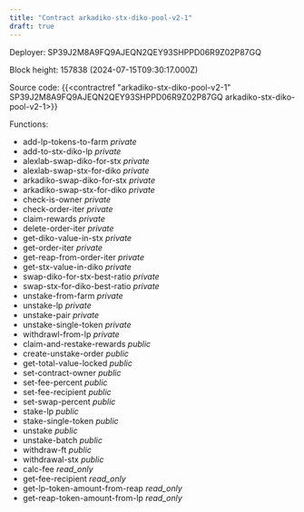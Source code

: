 ```yaml
---
title: "Contract arkadiko-stx-diko-pool-v2-1"
draft: true
---
```

Deployer: SP39J2M8A9FQ9AJEQN2QEY93SHPPD06R9Z02P87GQ


 



Block height: 157838 (2024-07-15T09:30:17.000Z)

Source code: {{<contractref "arkadiko-stx-diko-pool-v2-1" SP39J2M8A9FQ9AJEQN2QEY93SHPPD06R9Z02P87GQ arkadiko-stx-diko-pool-v2-1>}}

Functions:

* add-lp-tokens-to-farm _private_
* add-to-stx-diko-lp _private_
* alexlab-swap-diko-for-stx _private_
* alexlab-swap-stx-for-diko _private_
* arkadiko-swap-diko-for-stx _private_
* arkadiko-swap-stx-for-diko _private_
* check-is-owner _private_
* check-order-iter _private_
* claim-rewards _private_
* delete-order-iter _private_
* get-diko-value-in-stx _private_
* get-order-iter _private_
* get-reap-from-order-iter _private_
* get-stx-value-in-diko _private_
* swap-diko-for-stx-best-ratio _private_
* swap-stx-for-diko-best-ratio _private_
* unstake-from-farm _private_
* unstake-lp _private_
* unstake-pair _private_
* unstake-single-token _private_
* withdrawl-from-lp _private_
* claim-and-restake-rewards _public_
* create-unstake-order _public_
* get-total-value-locked _public_
* set-contract-owner _public_
* set-fee-percent _public_
* set-fee-recipient _public_
* set-swap-percent _public_
* stake-lp _public_
* stake-single-token _public_
* unstake _public_
* unstake-batch _public_
* withdraw-ft _public_
* withdrawal-stx _public_
* calc-fee _read_only_
* get-fee-recipient _read_only_
* get-lp-token-amount-from-reap _read_only_
* get-reap-token-amount-from-lp _read_only_

